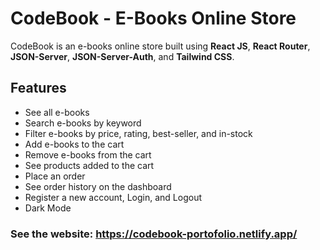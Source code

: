 # CodeBook - E-Books Online Store

CodeBook is an e-books online store built using **React JS**, **React Router**, **JSON-Server**, **JSON-Server-Auth**, and **Tailwind CSS**. 

## Features
- See all e-books
- Search e-books by keyword
- Filter e-books by price, rating, best-seller, and in-stock 
- Add e-books to the cart
- Remove e-books from the cart
- See products added to the cart
- Place an order
- See order history on the dashboard
- Register a new account, Login, and Logout
- Dark Mode

### See the website: https://codebook-portofolio.netlify.app/